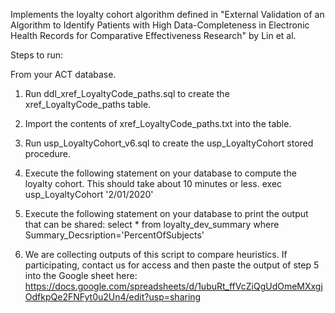 Implements the loyalty cohort algorithm defined in 
  "External Validation of an Algorithm to Identify Patients with High Data-Completeness in Electronic Health Records for Comparative Effectiveness Research" by Lin et al.

Steps to run:

From your ACT database.

1) Run ddl_xref_LoyaltyCode_paths.sql to create the xref_LoyaltyCode_paths table.
2) Import the contents of xref_LoyaltyCode_paths.txt into the table.
3) Run usp_LoyaltyCohort_v6.sql to create the usp_LoyaltyCohort stored procedure.
4) Execute the following statement on your database to compute the loyalty cohort. This should take about 10 minutes or less.
		 exec usp_LoyaltyCohort '2/01/2020' 
5) Execute the following statement on your database to print the output that can be shared:
	select * from loyalty_dev_summary where Summary_Decsription='PercentOfSubjects'

6) We are collecting outputs of this script to compare heuristics. If participating, contact us for access and then paste the output of step 5 into the Google sheet here:
https://docs.google.com/spreadsheets/d/1ubuRt_ffVcZiQgUdOmeMXxgjOdfkpQe2FNFyt0u2Un4/edit?usp=sharing
